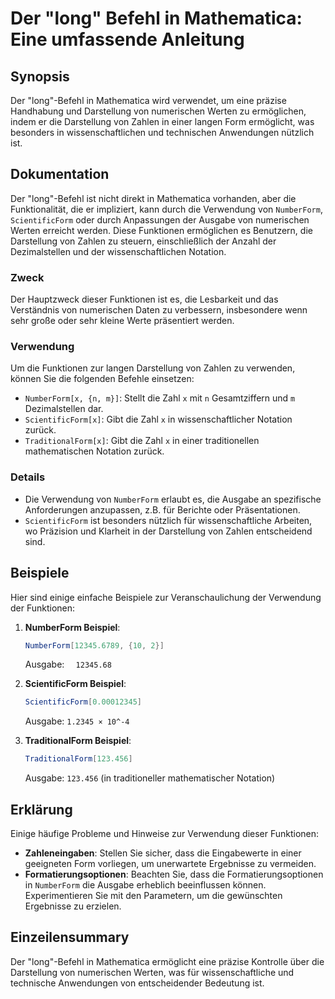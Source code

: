 <!--
Meta Description: # Der "long" Befehl in Mathematica: Eine umfassende Anleitung ## Synopsis Der "long"-Befehl in Mathematica wird verwendet, um eine präzise Handhabung ...
Meta Keywords: die, der, von, und, mathematica
-->

# Der "long" Befehl in Mathematica: Eine umfassende Anleitung

## Synopsis
Der "long"-Befehl in Mathematica wird verwendet, um eine präzise Handhabung und Darstellung von numerischen Werten zu ermöglichen, indem er die Darstellung von Zahlen in einer langen Form ermöglicht, was besonders in wissenschaftlichen und technischen Anwendungen nützlich ist.

## Dokumentation
Der "long"-Befehl ist nicht direkt in Mathematica vorhanden, aber die Funktionalität, die er impliziert, kann durch die Verwendung von `NumberForm`, `ScientificForm` oder durch Anpassungen der Ausgabe von numerischen Werten erreicht werden. Diese Funktionen ermöglichen es Benutzern, die Darstellung von Zahlen zu steuern, einschließlich der Anzahl der Dezimalstellen und der wissenschaftlichen Notation.

### Zweck
Der Hauptzweck dieser Funktionen ist es, die Lesbarkeit und das Verständnis von numerischen Daten zu verbessern, insbesondere wenn sehr große oder sehr kleine Werte präsentiert werden.

### Verwendung
Um die Funktionen zur langen Darstellung von Zahlen zu verwenden, können Sie die folgenden Befehle einsetzen:

- `NumberForm[x, {n, m}]`: Stellt die Zahl `x` mit `n` Gesamtziffern und `m` Dezimalstellen dar.
- `ScientificForm[x]`: Gibt die Zahl `x` in wissenschaftlicher Notation zurück.
- `TraditionalForm[x]`: Gibt die Zahl `x` in einer traditionellen mathematischen Notation zurück.

### Details
- Die Verwendung von `NumberForm` erlaubt es, die Ausgabe an spezifische Anforderungen anzupassen, z.B. für Berichte oder Präsentationen.
- `ScientificForm` ist besonders nützlich für wissenschaftliche Arbeiten, wo Präzision und Klarheit in der Darstellung von Zahlen entscheidend sind.

## Beispiele
Hier sind einige einfache Beispiele zur Veranschaulichung der Verwendung der Funktionen:

1. **NumberForm Beispiel**:
   ```mathematica
   NumberForm[12345.6789, {10, 2}]
   ```
   Ausgabe: `  12345.68`

2. **ScientificForm Beispiel**:
   ```mathematica
   ScientificForm[0.00012345]
   ```
   Ausgabe: `1.2345 × 10^-4`

3. **TraditionalForm Beispiel**:
   ```mathematica
   TraditionalForm[123.456]
   ```
   Ausgabe: `123.456` (in traditioneller mathematischer Notation)

## Erklärung
Einige häufige Probleme und Hinweise zur Verwendung dieser Funktionen:

- **Zahleneingaben**: Stellen Sie sicher, dass die Eingabewerte in einer geeigneten Form vorliegen, um unerwartete Ergebnisse zu vermeiden.
- **Formatierungsoptionen**: Beachten Sie, dass die Formatierungsoptionen in `NumberForm` die Ausgabe erheblich beeinflussen können. Experimentieren Sie mit den Parametern, um die gewünschten Ergebnisse zu erzielen.

## Einzeilensummary
Der "long"-Befehl in Mathematica ermöglicht eine präzise Kontrolle über die Darstellung von numerischen Werten, was für wissenschaftliche und technische Anwendungen von entscheidender Bedeutung ist.